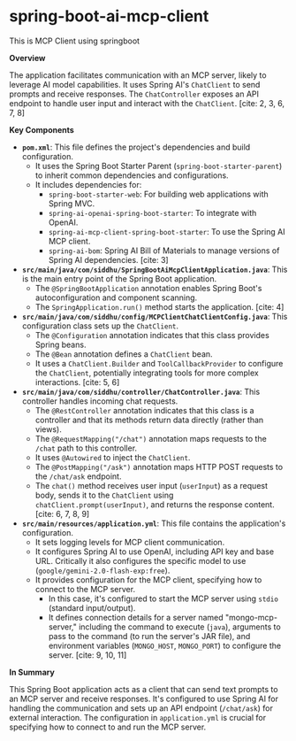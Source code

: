 # spring-boot-ai-mcp-client
This is MCP Client using springboot 

**Overview**

The application facilitates communication with an MCP server, likely to leverage AI model capabilities. It uses Spring AI's `ChatClient` to send prompts and receive responses. The `ChatController` exposes an API endpoint to handle user input and interact with the `ChatClient`. [cite: 2, 3, 6, 7, 8]

**Key Components**

* **`pom.xml`**:  This file defines the project's dependencies and build configuration.
    * It uses the Spring Boot Starter Parent (`spring-boot-starter-parent`) to inherit common dependencies and configurations.
    * It includes dependencies for:
        * `spring-boot-starter-web`:  For building web applications with Spring MVC.
        * `spring-ai-openai-spring-boot-starter`:  To integrate with OpenAI.
        * `spring-ai-mcp-client-spring-boot-starter`: To use the Spring AI MCP client.
        * `spring-ai-bom`:  Spring AI Bill of Materials to manage versions of Spring AI dependencies. [cite: 3]
* **`src/main/java/com/siddhu/SpringBootAiMcpClientApplication.java`**: This is the main entry point of the Spring Boot application.
    * The `@SpringBootApplication` annotation enables Spring Boot's autoconfiguration and component scanning.
    * The `SpringApplication.run()` method starts the application. [cite: 4]
* **`src/main/java/com/siddhu/config/MCPClientChatClientConfig.java`**: This configuration class sets up the `ChatClient`.
    * The `@Configuration` annotation indicates that this class provides Spring beans.
    * The `@Bean` annotation defines a `ChatClient` bean.
    * It uses a `ChatClient.Builder` and `ToolCallbackProvider` to configure the `ChatClient`, potentially integrating tools for more complex interactions. [cite: 5, 6]
* **`src/main/java/com/siddhu/controller/ChatController.java`**: This controller handles incoming chat requests.
    * The `@RestController` annotation indicates that this class is a controller and that its methods return data directly (rather than views).
    * The `@RequestMapping("/chat")` annotation maps requests to the `/chat` path to this controller.
    * It uses `@Autowired` to inject the `ChatClient`.
    * The `@PostMapping("/ask")` annotation maps HTTP POST requests to the `/chat/ask` endpoint.
    * The `chat()` method receives user input (`userInput`) as a request body, sends it to the `ChatClient` using `chatClient.prompt(userInput)`, and returns the response content. [cite: 6, 7, 8, 9]
* **`src/main/resources/application.yml`**: This file contains the application's configuration.
    * It sets logging levels for MCP client communication.
    * It configures Spring AI to use OpenAI, including API key and base URL.  Critically it also configures the specific model to use (`google/gemini-2.0-flash-exp:free`).
    * It provides configuration for the MCP client, specifying how to connect to the MCP server.
        * In this case, it's configured to start the MCP server using `stdio` (standard input/output).
        * It defines connection details for a server named "mongo-mcp-server," including the command to execute (`java`), arguments to pass to the command (to run the server's JAR file), and environment variables (`MONGO_HOST`, `MONGO_PORT`) to configure the server. [cite: 9, 10, 11]

**In Summary**

This Spring Boot application acts as a client that can send text prompts to an MCP server and receive responses. It's configured to use Spring AI for handling the communication and sets up an API endpoint (`/chat/ask`) for external interaction. The configuration in `application.yml` is crucial for specifying how to connect to and run the MCP server.
